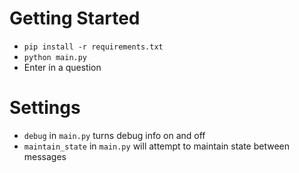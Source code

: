 # Getting Started
* `pip install -r requirements.txt`
* `python main.py`
* Enter in a question

# Settings
* `debug` in `main.py` turns debug info on and off
* `maintain_state` in `main.py` will attempt to maintain state between messages